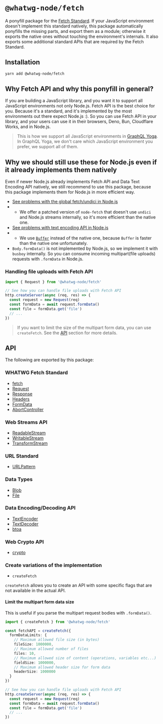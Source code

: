 # `@whatwg-node/fetch`

A ponyfill package for the [Fetch Standard](https://fetch.spec.whatwg.org/). If your JavaScript
environment doesn't implement this standard natively, this package automatically ponyfills the
missing parts, and export them as a module; otherwise it exports the native ones without touching
the environment's internals. It also exports some additional standard APIs that are required by the
Fetch Standard.

## Installation

```bash
yarn add @whatwg-node/fetch
```

## Why Fetch API and why this ponyfill in general?

If you are building a JavaScript library, and you want it to support all JavaScript environments not
only Node.js. Fetch API is the best choice for you. Because it's a standard, and it's implemented by
the most environments out there expect Node.js :). So you can use Fetch API in your library, and
your users can use it in their browsers, Deno, Bun, Cloudflare Works, and in Node.js.

> This is how we support all JavaScript environments in
> [GraphQL Yoga](https://the-guild.dev/graphql/yoga-server/docs/integrations/z-other-environments).
> In GraphQL Yoga, we don't care which JavaScript environment you prefer, we support all of them.

## Why we should still use these for Node.js even if it already implements them natively

Even if newer Node.js already implements Fetch API and Data Text Encoding API natively, we still
recommend to use this package, because this package implements them for Node.js in more efficient
way.

- [See problems with the global fetch/undici in Node.js](https://github.com/nodejs/undici/issues/1203)
- - We offer a patched version of `node-fetch` that doesn't use `undici` and Node.js streams
    internally, so it's more efficient than the native one.
- [See problems with text encoding API in Node.js](https://github.com/nodejs/node/issues/39879)
- - We use [`Buffer`](https://nodejs.org/api/buffer.html) instead of the native one, because
    `Buffer` is faster than the native one unfortunately.
- `Body.formData()` is not implemented by Node.js, so we implement it with `busboy` internally. So
  you can consume incoming multipart(file uploads) requests with `.formData` in Node.js.

### Handling file uploads with Fetch API

```ts
import { Request } from '@whatwg-node/fetch'

// See how you can handle file uploads with Fetch API
http.createServer(async (req, res) => {
  const request = new Request(req)
  const formData = await request.formData()
  const file = formData.get('file')
  // ...
})
```

> If you want to limit the size of the multipart form data, you can use `createFetch`. See the
> [API](#api) section for more details.

## API

The following are exported by this package:

### WHATWG Fetch Standard

- [fetch](https://developer.mozilla.org/en-US/docs/Web/API/WindowOrWorkerGlobalScope/fetch)
- [Request](https://developer.mozilla.org/en-US/docs/Web/API/Request)
- [Response](https://developer.mozilla.org/en-US/docs/Web/API/Response)
- [Headers](https://developer.mozilla.org/en-US/docs/Web/API/Headers)
- [FormData](https://developer.mozilla.org/en-US/docs/Web/API/FormData)
- [AbortController](https://developer.mozilla.org/en-US/docs/Web/API/AbortController)

### Web Streams API

- [ReadableStream](https://developer.mozilla.org/en-US/docs/Web/API/ReadableStream)
- [WritableStream](https://developer.mozilla.org/en-US/docs/Web/API/WritableStream)
- [TransformStream](https://developer.mozilla.org/en-US/docs/Web/API/TransformStream)

### URL Standard

- [URLPattern](https://developer.mozilla.org/en-US/docs/Web/API/URLPattern)

### Data Types

- [Blob](https://developer.mozilla.org/en-US/docs/Web/API/Blob)
- [File](https://developer.mozilla.org/en-US/docs/Web/API/File)

### Data Encoding/Decoding API

- [TextEncoder](https://developer.mozilla.org/en-US/docs/Web/API/TextEncoder)
- [TextDecoder](https://developer.mozilla.org/en-US/docs/Web/API/TextDecoder)
- [btoa](https://developer.mozilla.org/en-US/docs/Web/API/WindowOrWorkerGlobalScope/btoa)

### Web Crypto API

- [crypto](https://developer.mozilla.org/en-US/docs/Web/API/Web_Crypto_API)

### Create variations of the implementation

- `createFetch`

`createFetch` allows you to create an API with some specific flags that are not available in the
actual API.

#### Limit the multipart form data size

This is useful if you parse the multipart request bodies with `.formData()`.

```ts
import { createFetch } from '@whatwg-node/fetch'

const fetchAPI = createFetch({
  formDataLimits: {
    // Maximum allowed file size (in bytes)
    fileSize: 1000000,
    // Maximum allowed number of files
    files: 10,
    // Maximum allowed size of content (operations, variables etc...)
    fieldSize: 1000000,
    // Maximum allowed header size for form data
    headerSize: 1000000
  }
})

// See how you can handle file uploads with Fetch API
http.createServer(async (req, res) => {
  const request = new Request(req)
  const formData = await request.formData()
  const file = formData.get('file')
  // ...
})
```
